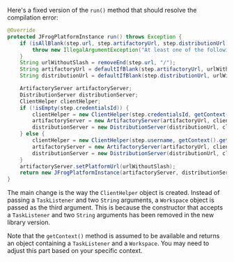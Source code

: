 Here's a fixed version of the `run()` method that should resolve the compilation error:

```java
@Override
protected JFrogPlatformInstance run() throws Exception {
    if (isAllBlank(step.url, step.artifactoryUrl, step.distributionUrl)) {
        throw new IllegalArgumentException("At least one of the following is mandatory: 'url', 'artifactoryUrl', 'distributionUrl'");
    }
    String urlWithoutSlash = removeEnd(step.url, "/");
    String artifactoryUrl = defaultIfBlank(step.artifactoryUrl, urlWithoutSlash + "/" + "artifactory");
    String distributionUrl = defaultIfBlank(step.distributionUrl, urlWithoutSlash + "/" + "distribution");

    ArtifactoryServer artifactoryServer;
    DistributionServer distributionServer;
    ClientHelper clientHelper;
    if (!isEmpty(step.credentialsId)) {
        clientHelper = new ClientHelper(step.credentialsId, getContext().getListener(), getContext().getWorkspace());
        artifactoryServer = new ArtifactoryServer(artifactoryUrl, clientHelper);
        distributionServer = new DistributionServer(distributionUrl, clientHelper);
    } else {
        clientHelper = new ClientHelper(step.username, getContext().getListener(), step.password, getContext().getWorkspace());
        artifactoryServer = new ArtifactoryServer(artifactoryUrl, clientHelper);
        distributionServer = new DistributionServer(distributionUrl, clientHelper);
    }
    artifactoryServer.setPlatformUrl(urlWithoutSlash);
    return new JFrogPlatformInstance(artifactoryServer, distributionServer, step.url, "");
}
```

The main change is the way the `ClientHelper` object is created. Instead of passing a `TaskListener` and two `String` arguments, a `Workspace` object is passed as the third argument. This is because the constructor that accepts a `TaskListener` and two `String` arguments has been removed in the new library version.

Note that the `getContext()` method is assumed to be available and returns an object containing a `TaskListener` and a `Workspace`. You may need to adjust this part based on your specific context.